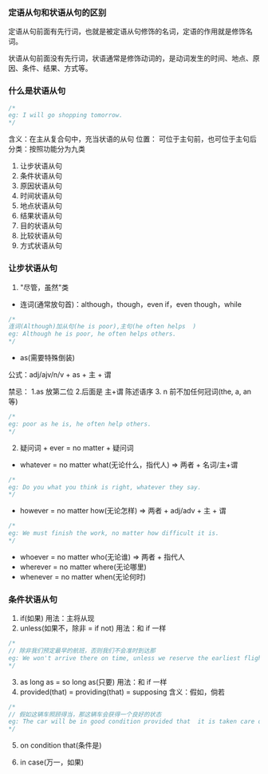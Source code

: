 ### 定语从句和状语从句的区别

定语从句前面有先行词，也就是被定语从句修饰的名词，定语的作用就是修饰名词。

状语从句前面没有先行词，状语通常是修饰动词的，是动词发生的时间、地点、原因、条件、结果、方式等。

### 什么是状语从句

```js
/*
eg: I will go shopping tomorrow.
*/
```

含义：在主从复合句中，充当状语的从句
位置： 可位于主句前，也可位于主句后
分类：按照功能分为九类

1. 让步状语从句
2. 条件状语从句
3. 原因状语从句
4. 时间状语从句
5. 地点状语从句
6. 结果状语从句
7. 目的状语从句
8. 比较状语从句
9. 方式状语从句

### 让步状语从句

1. "尽管，虽然"类

- 连词(通常放句首)：although，though，even if，even though，while

```js
/*
连词(Although)加从句(he is poor),主句(he often helps  )
eg: Although he is poor, he often helps others.
*/
```

- as(需要特殊倒装)

公式：adj/ajv/n/v + as + 主 + 谓

禁忌： 1.as 放第二位 2.后面是 主+谓 陈述语序 3. n 前不加任何冠词(the, a, an 等)

```js
/*
eg: poor as he is, he often help others.
*/
```

2. 疑问词 + ever = no matter + 疑问词

- whatever = no matter what(无论什么，指代人) => 两者 + 名词/主+谓

```js
/*
eg: Do you what you think is right, whatever they say. 
*/
```

- however = no matter how(无论怎样) => 两者 + adj/adv + 主 + 谓

```js
/*
eg: We must finish the work, no matter how difficult it is.
*/
```

- whoever = no matter who(无论谁) => 两者 + 指代人
- wherever = no matter where(无论哪里)
- whenever = no matter when(无论何时)

### 条件状语从句

1. if(如果)
   用法：主将从现
2. unless(如果不，除非 = if not)
   用法：和 if 一样

```js
/*
// 除非我们预定最早的航班，否则我们不会准时到达那
eg: We won't arrive there on time, unless we reserve the earliest flight.
*/
```

3. as long as = so long as(只要)
   用法：和 if 一样
4. provided(that) = providing(that) = supposing
   含义：假如，倘若

```js
/*
// 假如这辆车照顾得当，那这辆车会获得一个良好的状态
eg: The car will be in good condition provided that  it is taken care of carefully.
*/
```

5. on condition that(条件是)

6. in case(万一，如果)
